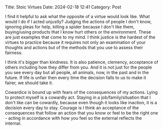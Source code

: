 Title: Stoic Virtues
Date: 2024-02-18 12:41
Category: Post

I find it helpful to ask what the opposite of a virtue would look like. What would I do if I acted unjustly? Judging the actions of people I don't know, ignoring pleas for help, killing a spider because I don't like them, buying/using products that I know hurt others or the environment. These are just examples that come to my mind. I think justice is the hardest of the virtues to practice because it requires not only an examination of your thoughts and actions but of the methods that you use to assess their fairness.

I think it's bigger than kindness. It is also patience, clemency, acceptance of others including how they differ from you. And it is not just for the people you see every day but all people, all animals, now, in the past and in the future. If life is unfair then every time the decision falls to us to make it fairer, we should take it.

Cowardice is bound up with fears of the consequences of my actions. Lying to protect myself is a cowardly act. Staying in a job/family/situation that I don't like can be cowardly, because even though it looks like inaction, it is a decision every day to stay. Courage is I think an acceptance of the consequences that follow an action that you know or feel to be the right one - acting in accordance with how you feel so the external reflects the internal.